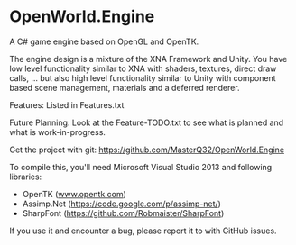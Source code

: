 OpenWorld.Engine
================

A C# game engine based on OpenGL and OpenTK.

The engine design is a mixture of the XNA Framework and Unity. You have low level
functionality similar to XNA with shaders, textures, direct draw calls, ... but also
high level functionality similar to Unity with component based scene management,
materials and a deferred renderer.

Features:
Listed in Features.txt

Future Planning:
Look at the Feature-TODO.txt to see what is planned and what is work-in-progress.

Get the project with git:
https://github.com/MasterQ32/OpenWorld.Engine

To compile this, you'll need Microsoft Visual Studio 2013 and following libraries:
- OpenTK (www.opentk.com)
- Assimp.Net (https://code.google.com/p/assimp-net/)
- SharpFont (https://github.com/Robmaister/SharpFont)

If you use it and encounter a bug, please report it to with GitHub issues.